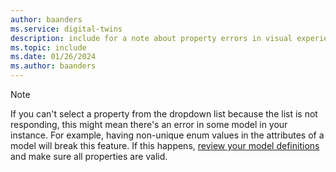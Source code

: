 ```yaml
---
author: baanders
ms.service: digital-twins
description: include for a note about property errors in visual experiences
ms.topic: include
ms.date: 01/26/2024
ms.author: baanders
---
```


>[!NOTE]
> If you can't select a property from the dropdown list because the list is not responding, this might mean there's an error in some model in your instance. For example, having non-unique enum values in the attributes of a model will break this feature. If this happens, [review your model definitions](../articles/digital-twins/how-to-use-azure-digital-twins-explorer.md#view-model-definition) and make sure all properties are valid.